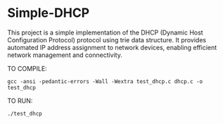 # Simple-DHCP
This project is a simple implementation of the DHCP (Dynamic Host Configuration Protocol) protocol using trie data structure. It provides automated IP address assignment to network devices, enabling efficient network management and connectivity.

TO COMPILE:

    gcc -ansi -pedantic-errors -Wall -Wextra test_dhcp.c dhcp.c -o test_dhcp
    
TO RUN:
 	
    ./test_dhcp
